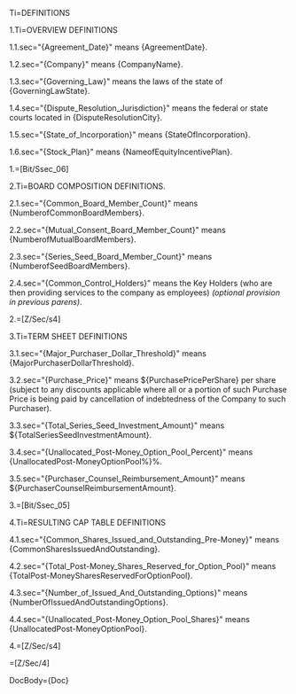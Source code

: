 Ti=DEFINITIONS

1.Ti=OVERVIEW DEFINITIONS

1.1.sec="{Agreement_Date}" means {AgreementDate}.

1.2.sec="{Company}" means {CompanyName}.

1.3.sec="{Governing_Law}" means the laws of the state of {GoverningLawState}.

1.4.sec="{Dispute_Resolution_Jurisdiction}" means the federal or state courts located in {DisputeResolutionCity}.

1.5.sec="{State_of_Incorporation}" means {StateOfIncorporation}.

1.6.sec="{Stock_Plan}" means {NameofEquityIncentivePlan}.

1.=[Bit/Ssec_06]

2.Ti=BOARD COMPOSITION DEFINITIONS.

2.1.sec="{Common_Board_Member_Count}" means {NumberofCommonBoardMembers}.

2.2.sec="{Mutual_Consent_Board_Member_Count}" means {NumberofMutualBoardMembers}.

2.3.sec="{Series_Seed_Board_Member_Count}" means {NumberofSeedBoardMembers}.

2.4.sec="{Common_Control_Holders}" means the Key Holders (who are then providing services to the company as employees) _(optional provision in previous parens)_.

2.=[Z/Sec/s4]


3.Ti=TERM SHEET DEFINITIONS

3.1.sec="{Major_Purchaser_Dollar_Threshold}" means {MajorPurchaserDollarThreshold}.

3.2.sec="{Purchase_Price}" means ${PurchasePricePerShare} per share (subject to any discounts applicable where all or a portion of such Purchase Price is being paid by cancellation of indebtedness of the Company to such Purchaser).

3.3.sec="{Total_Series_Seed_Investment_Amount}" means ${TotalSeriesSeedInvestmentAmount}.

3.4.sec="{Unallocated_Post-Money_Option_Pool_Percent}" means {UnallocatedPost-MoneyOptionPool%}%.

3.5.sec="{Purchaser_Counsel_Reimbursement_Amount}" means ${PurchaserCounselReimbursementAmount}.

3.=[Bit/Ssec_05]

4.Ti=RESULTING CAP TABLE DEFINITIONS

4.1.sec="{Common_Shares_Issued_and_Outstanding_Pre-Money}" means {CommonSharesIssuedAndOutstanding}.

4.2.sec="{Total_Post-Money_Shares_Reserved_for_Option_Pool}" means {TotalPost-MoneySharesReservedForOptionPool}. 

4.3.sec="{Number_of_Issued_And_Outstanding_Options}" means {NumberOfIssuedAndOutstandingOptions}.

4.4.sec="{Unallocated_Post-Money_Option_Pool_Shares}" means {UnallocatedPost-MoneyOptionPool}. 

4.=[Z/Sec/s4]

=[Z/Sec/4]

DocBody={Doc}
